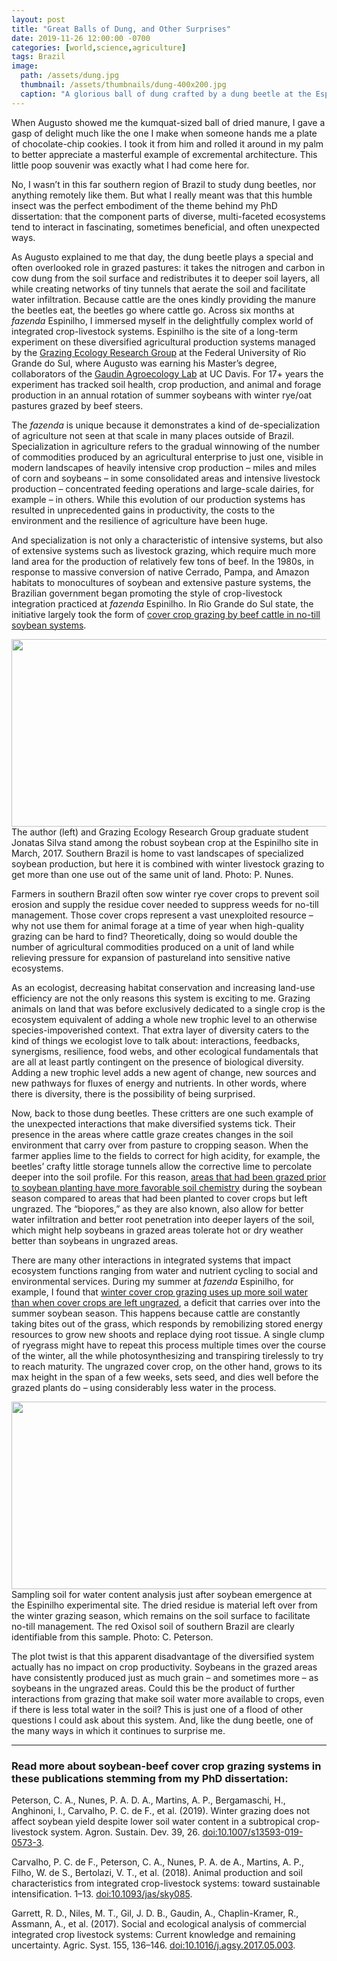 ```yaml
---
layout: post
title: "Great Balls of Dung, and Other Surprises"
date: 2019-11-26 12:00:00 -0700
categories: [world,science,agriculture]
tags: Brazil
image:
  path: /assets/dung.jpg     
  thumbnail: /assets/thumbnails/dung-400x200.jpg
  caption: "A glorious ball of dung crafted by a dung beetle at the Espinilho experimental site, Rio Grande do Sul, Brazil. Photo: C. Peterson"
---
```


When Augusto showed me the kumquat-sized ball of dried manure, I gave a gasp of delight much like the one I make when someone hands me a plate of chocolate-chip cookies. I took it from him and rolled it around in my palm to better appreciate a masterful example of excremental architecture. This little poop souvenir was exactly what I had come here for.

No, I wasn’t in this far southern region of Brazil to study dung beetles, nor anything remotely like them. But what I really meant was that this humble insect was the perfect embodiment of the theme behind my PhD dissertation: that the component parts of diverse, multi-faceted ecosystems tend to interact in fascinating, sometimes beneficial, and often unexpected ways.

As Augusto explained to me that day, the dung beetle plays a special and often overlooked role in grazed pastures: it takes the nitrogen and carbon in cow dung from the soil surface and redistributes it to deeper soil layers, all while creating networks of tiny tunnels that aerate the soil and facilitate water infiltration. Because cattle are the ones kindly providing the manure the beetles eat, the beetles go where cattle go.
Across six months at *fazenda* Espinilho, I immersed myself in the delightfully complex world of integrated crop-livestock systems. Espinilho is the site of a long-term experiment on these diversified agricultural production systems managed by the [Grazing Ecology Research Group](http://www.ufrgs.br/gpep/) at the Federal University of Rio Grande do Sul, where Augusto was earning his Master’s degree, collaborators of the [Gaudin Agroecology Lab](https://gaudin.ucdavis.edu/) at UC Davis. For 17+ years the experiment has tracked soil health, crop production, and animal and forage production in an annual rotation of summer soybeans with winter rye/oat pastures grazed by beef steers.

The *fazenda* is unique because it demonstrates a kind of de-specialization of agriculture not seen at that scale in many places outside of Brazil. Specialization in agriculture refers to the gradual winnowing of the number of commodities produced by an agricultural enterprise to just one, visible in modern landscapes of heavily intensive crop production – miles and miles of corn and soybeans – in some consolidated areas and intensive livestock production – concentrated feeding operations and large-scale dairies, for example – in others. While this evolution of our production systems has resulted in unprecedented gains in productivity, the costs to the environment and the resilience of agriculture have been huge.

And specialization is not only a characteristic of intensive systems, but also of extensive systems such as livestock grazing, which require much more land area for the production of relatively few tons of beef. In the 1980s, in response to massive conversion of native Cerrado, Pampa, and Amazon habitats to monocultures of soybean and extensive pasture systems, the Brazilian government began promoting the style of crop-livestock integration practiced at *fazenda* Espinilho. In Rio Grande do Sul state, the initiative largely took the form of [cover crop grazing by beef cattle in no-till soybean systems](http://www.scielo.br/scielo.php?script=sci_arttext&pid=S1806-66902014000500018).

<img src="{{site.baseurl}}/assets/soybean.jpg" class="align-center" alt="" height="300" width="650">
<figcaption>The author (left) and Grazing Ecology Research Group graduate student Jonatas Silva stand among the robust soybean crop at the Espinilho site in March, 2017. Southern Brazil is home to vast landscapes of specialized soybean production, but here it is combined with winter livestock grazing to get more than one use out of the same unit of land. Photo: P. Nunes.</figcaption>

Farmers in southern Brazil often sow winter rye cover crops to prevent soil erosion and supply the residue cover needed to suppress weeds for no-till management. Those cover crops represent a vast unexploited resource – why not use them for animal forage at a time of year when high-quality grazing can be hard to find? Theoretically, doing so would double the number of agricultural commodities produced on a unit of land while relieving pressure for expansion of pastureland into sensitive native ecosystems.

As an ecologist, decreasing habitat conservation and increasing land-use efficiency are not the only reasons this system is exciting to me. Grazing animals on land that was before exclusively dedicated to a single crop is the ecosystem equivalent of adding a whole new trophic level to an otherwise species-impoverished context. That extra layer of diversity caters to the kind of things we ecologist love to talk about: interactions, feedbacks, synergisms, resilience, food webs, and other ecological fundamentals that are all at least partly contingent on the presence of biological diversity. Adding a new trophic level adds a new agent of change, new sources and new pathways for fluxes of energy and nutrients. In other words, where there is diversity, there is the possibility of being surprised.

Now, back to those dung beetles. These critters are one such example of the unexpected interactions that make diversified systems tick. Their presence in the areas where cattle graze creates changes in the soil environment that carry over from pasture to cropping season. When the farmer applies lime to the fields to correct for high acidity, for example, the beetles’ crafty little storage tunnels allow the corrective lime to percolate deeper into the soil profile. For this reason, [areas that had been grazed prior to soybean planting have more favorable soil chemistry](https://www.sciencedirect.com/science/article/pii/S0167198714001561?via%3Dihub) during the soybean season compared to areas that had been planted to cover crops but left ungrazed. The “biopores,” as they are also known, also allow for better water infiltration and better root penetration into deeper layers of the soil, which might help soybeans in grazed areas tolerate hot or dry weather better than soybeans in ungrazed areas.

There are many other interactions in integrated systems that impact ecosystem functions ranging from water and nutrient cycling to social and environmental services. During my summer at *fazenda* Espinilho, for example, I found that [winter cover crop grazing uses up more soil water than when cover crops are left ungrazed](https://link.springer.com/article/10.1007/s13593-019-0573-3), a deficit that carries over into the summer soybean season. This happens because cattle are constantly taking bites out of the grass, which responds by remobilizing stored energy resources to grow new shoots and replace dying root tissue. A single clump of ryegrass might have to repeat this process multiple times over the course of the winter, all the while photosynthesizing and transpiring tirelessly to try to reach maturity. The ungrazed cover crop, on the other hand, grows to its max height in the span of a few weeks, sets seed, and dies well before the grazed plants do – using considerably less water in the process.

<img src="{{site.baseurl}}/assets/soilsampling.jpg" class="align-center" alt="" height="300" width="650">
<figcaption>Sampling soil for water content analysis just after soybean emergence at the Espinilho experimental site. The dried residue is material left over from the winter grazing season, which remains on the soil surface to facilitate no-till management. The red Oxisol soil of southern Brazil are clearly identifiable from this sample. Photo: C. Peterson.</figcaption>

The plot twist is that this apparent disadvantage of the diversified system actually has no impact on crop productivity. Soybeans in the grazed areas have consistently produced just as much grain – and sometimes more – as soybeans in the ungrazed areas. Could this be the product of further interactions from grazing that make soil water more available to crops, even if there is less total water in the soil? This is just one of a flood of other questions I could ask about this system. And, like the dung beetle, one of the many ways in which it continues to surprise me.

******************************

### Read more about soybean-beef cover crop grazing systems in these publications stemming from my PhD dissertation:
Peterson, C. A., Nunes, P. A. D. A., Martins, A. P., Bergamaschi, H., Anghinoni, I., Carvalho, P. C. de F., et al. (2019). Winter grazing does not affect soybean yield despite lower soil water content in a subtropical crop-livestock system. Agron. Sustain. Dev. 39, 26. [doi:10.1007/s13593-019-0573-3](https://link.springer.com/article/10.1007/s13593-019-0573-3).

Carvalho, P. C. de F., Peterson, C. A., Nunes, P. A. de A., Martins, A. P., Filho, W. de S., Bertolazi, V. T., et al. (2018). Animal production and soil characteristics from integrated crop-livestock systems: toward sustainable intensification. 1–13. [doi:10.1093/jas/sky085](https://academic.oup.com/jas/article-abstract/96/8/3513/5039130).

Garrett, R. D., Niles, M. T., Gil, J. D. B., Gaudin, A., Chaplin-Kramer, R., Assmann, A., et al. (2017). Social and ecological analysis of commercial integrated crop livestock systems: Current knowledge and remaining uncertainty. Agric. Syst. 155, 136–146. [doi:10.1016/j.agsy.2017.05.003](https://www.sciencedirect.com/science/article/pii/S0308521X1630885X).
